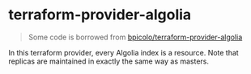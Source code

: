 # terraform-provider-algolia

> Some code is borrowed from [bpicolo/terraform-provider-algolia][1]

In this terraform provider, every Algolia index is a resource. Note that
replicas are maintained in exactly the same way as masters.

[1]: https://github.com/bpicolo/terraform-provider-algolia
